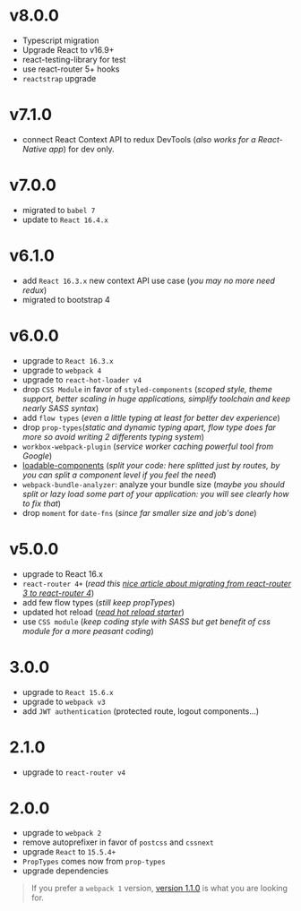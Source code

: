 # v8.0.0

- Typescript migration
- Upgrade React to v16.9+
- react-testing-library for test
- use react-router 5+ hooks
- `reactstrap` upgrade

# v7.1.0

- connect React Context API to redux DevTools (_also works for a React-Native app_) for dev only.

# v7.0.0

- migrated to `babel 7`
- update to `React 16.4.x`

# v6.1.0

- add `React 16.3.x` new context API use case (_you may no more need redux_)
- migrated to bootstrap 4

# v6.0.0

- upgrade to `React 16.3.x`
- upgrade to `webpack 4`
- upgrade to `react-hot-loader v4`
- drop `CSS Module` in favor of `styled-components` (_scoped style, theme support, better scaling in huge applications, simplify toolchain and keep nearly SASS syntax_)
- add `flow types` (_even a little typing at least for better dev experience_)
- drop `prop-types`(_static and dynamic typing apart, flow type does far more so avoid writing 2 differents typing system_)
- `workbox-webpack-plugin` (_service worker caching powerful tool from Google_)
- [loadable-components](https://github.com/smooth-code/loadable-components) (_split your code: here splitted just by routes, by you can split a component level if you feel the need_)
- `webpack-bundle-analyzer`: analyze your bundle size (_maybe you should split or lazy load some part of your application: you will see clearly how to fix that_)
- drop `moment` for `date-fns` (_since far smaller size and job's done_)

# v5.0.0

- upgrade to React 16.x
- `react-router 4+` (_read this [nice article about migrating from react-router 3 to react-router 4](https://codeburst.io/react-router-v4-unofficial-migration-guide-5a370b8905a)_)
- add few flow types (_still keep propTypes_)
- updated hot reload (_[read hot reload starter](https://gaearon.github.io/react-hot-loader/getstarted/)_)
- use `CSS module` (_keep coding style with SASS but get benefit of css module for a more peasant coding_)

# 3.0.0

- upgrade to `React 15.6.x`
- upgrade to `webpack v3`
- add `JWT authentication` (protected route, logout components...)

# 2.1.0

- upgrade to `react-router v4`

# 2.0.0

- upgrade to `webpack 2`
- remove autoprefixer in favor of `postcss` and `cssnext`
- upgrade `React` to `15.5.4+`
- `PropTypes` comes now from `prop-types`
- upgrade dependencies

> If you prefer a `webpack 1` version, [version 1.1.0](https://github.com/MacKentoch/react-bootstrap-webpack-starter/tree/v1.1.0) is what you are looking for.
